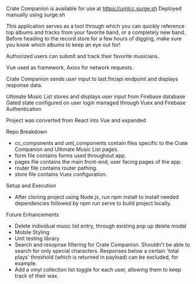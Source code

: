 Crate Companion is available for use at https://umlcc.surge.sh
Deployed manually using surge.sh

This application serves as a tool through which you can quickly reference top albums and tracks from your favorite band, or a completely new band. Before heading to the record store for a few hours of digging, make sure you know which albums to keep an eye out for!

Authorized users can submit and track their favorite musicians.

Vue used as framework, Axios for network requests.

Crate Companion sends user input to last.fm/api endpoint and displays response data.

Ultimate Music List stores and displays user input from Firebase database
Gated state configured on user login managed through Vuex and Firebase Authentication

Project was converted from React into Vue and expanded

Repo Breakdown

- cc_components and uml_components contain files specific to the Crate Companion and Ultimate Music List pages.
- form file contains forms used throughout app.
- pages file contains the main front-end, user facing pages of the app.
- router file contains router pathing.
- store file contains Vuex configuration.

Setup and Execution

- After cloning project using Node.js, run npm install to install needed dependencies followed by npm run serve to build project locally.

Future Enhancements

- Delete individual music list entry, through existing pop up delete modal
- Mobile Styling
- Unit testing library
- Search and resopnse filtering for Crate Companion. Shouldn't be able to search for only special characters. Responses below a certain 'total plays' threshold (which is returned in payload) can be excluded, for example.
- Add a vinyl collection list toggle for each user, allowing them to keep track of their wax.
